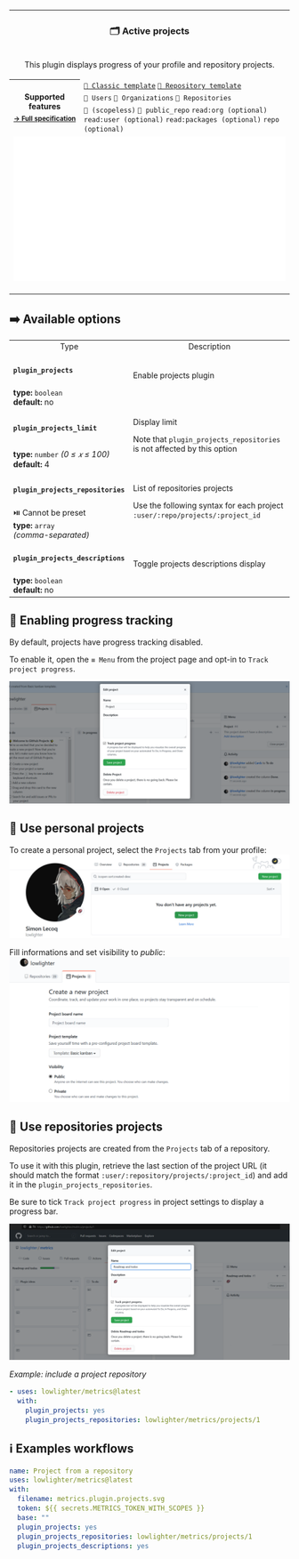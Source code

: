 <!--header-->
<table>
  <tr><th colspan="2"><h3>🗂️ Active projects</h3></th></tr>
  <tr><td colspan="2" align="center"><p>This plugin displays progress of your profile and repository projects.</p>
</td></tr>
  <tr>
    <th rowspan="3">Supported features<br><sub><a href="metadata.yml">→ Full specification</a></sub></th>
    <td><a href="/source/templates/classic/README.md"><code>📗 Classic template</code></a> <a href="/source/templates/repository/README.md"><code>📘 Repository template</code></a></td>
  </tr>
  <tr>
    <td><code>👤 Users</code> <code>👥 Organizations</code> <code>📓 Repositories</code></td>
  </tr>
  <tr>
    <td><code>🔑 (scopeless)</code> <code>🔑 public_repo</code> <code>read:org (optional)</code> <code>read:user (optional)</code> <code>read:packages (optional)</code> <code>repo (optional)</code></td>
  </tr>
  <tr>
    <td colspan="2" align="center">
      <img src="https://github.com/lowlighter/metrics/blob/examples/metrics.plugin.projects.svg" alt=""></img>
      <img width="900" height="1" alt="">
    </td>
  </tr>
</table>
<!--/header-->

## ➡️ Available options

<!--options-->
<table>
  <tr>
    <td align="center" nowrap="nowrap">Type</i></td><td align="center" nowrap="nowrap">Description</td>
  </tr>
  <tr>
    <td nowrap="nowrap"><h4><code>plugin_projects</code></h4></td>
    <td rowspan="2"><p>Enable projects plugin</p>
<img width="900" height="1" alt=""></td>
  </tr>
  <tr>
    <td nowrap="nowrap"><b>type:</b> <code>boolean</code>
<br>
<b>default:</b> no<br></td>
  </tr>
  <tr>
    <td nowrap="nowrap"><h4><code>plugin_projects_limit</code></h4></td>
    <td rowspan="2"><p>Display limit</p>
<p>Note that <code>plugin_projects_repositories</code> is not affected by this option</p>
<img width="900" height="1" alt=""></td>
  </tr>
  <tr>
    <td nowrap="nowrap"><b>type:</b> <code>number</code>
<i>(0 ≤
𝑥
≤ 100)</i>
<br>
<b>default:</b> 4<br></td>
  </tr>
  <tr>
    <td nowrap="nowrap"><h4><code>plugin_projects_repositories</code></h4></td>
    <td rowspan="2"><p>List of repositories projects</p>
<p>Use the following syntax for each project <code>:user/:repo/projects/:project_id</code></p>
<img width="900" height="1" alt=""></td>
  </tr>
  <tr>
    <td nowrap="nowrap">⏯️ Cannot be preset<br>
<b>type:</b> <code>array</code>
<i>(comma-separated)</i>
<br></td>
  </tr>
  <tr>
    <td nowrap="nowrap"><h4><code>plugin_projects_descriptions</code></h4></td>
    <td rowspan="2"><p>Toggle projects descriptions display</p>
<img width="900" height="1" alt=""></td>
  </tr>
  <tr>
    <td nowrap="nowrap"><b>type:</b> <code>boolean</code>
<br>
<b>default:</b> no<br></td>
  </tr>
</table>
<!--/options-->

## 🔄 Enabling progress tracking

By default, projects have progress tracking disabled.

To enable it, open the `≡ Menu` from the project page and opt-in to `Track project progress`.

![Enable "Track project progress"](/.github/readme/imgs/plugin_projects_track_progress.png)

## 👤 Use personal projects

To create a personal project, select the `Projects` tab from your profile:
![Create a new project](/.github/readme/imgs/plugin_projects_create.png)

Fill informations and set visibility to *public*:
![Configure project](/.github/readme/imgs/plugin_projects_setup.png)

## 📓 Use repositories projects

Repositories projects are created from the `Projects` tab of a repository.

To use it with this plugin, retrieve the last section of the project URL (it should match the format `:user/:repository/projects/:project_id`) and add it in the `plugin_projects_repositories`.

Be sure to tick `Track project progress` in project settings to display a progress bar.

![Add a repository project](/.github/readme/imgs/plugin_projects_repositories.png)

*Example: include a project repository*
```yml
- uses: lowlighter/metrics@latest
  with:
    plugin_projects: yes
    plugin_projects_repositories: lowlighter/metrics/projects/1
```

## ℹ️ Examples workflows

<!--examples-->
```yaml
name: Project from a repository
uses: lowlighter/metrics@latest
with:
  filename: metrics.plugin.projects.svg
  token: ${{ secrets.METRICS_TOKEN_WITH_SCOPES }}
  base: ""
  plugin_projects: yes
  plugin_projects_repositories: lowlighter/metrics/projects/1
  plugin_projects_descriptions: yes

```
<!--/examples-->
